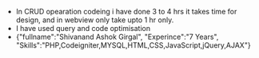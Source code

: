 <ul>
    <li> In CRUD opearation codeing i have done 3 to 4 hrs it takes time for design, and in webview only take upto 1 hr only.</li>
	<li>I have used query and code optimisation</li>
	<li>{"fullname":"Shivanand Ashok Girgal", "Experince":"7 Years", "Skills":"PHP,Codeigniter,MYSQL,HTML,CSS,JavaScript,jQuery,AJAX"}</li>
</ul>
